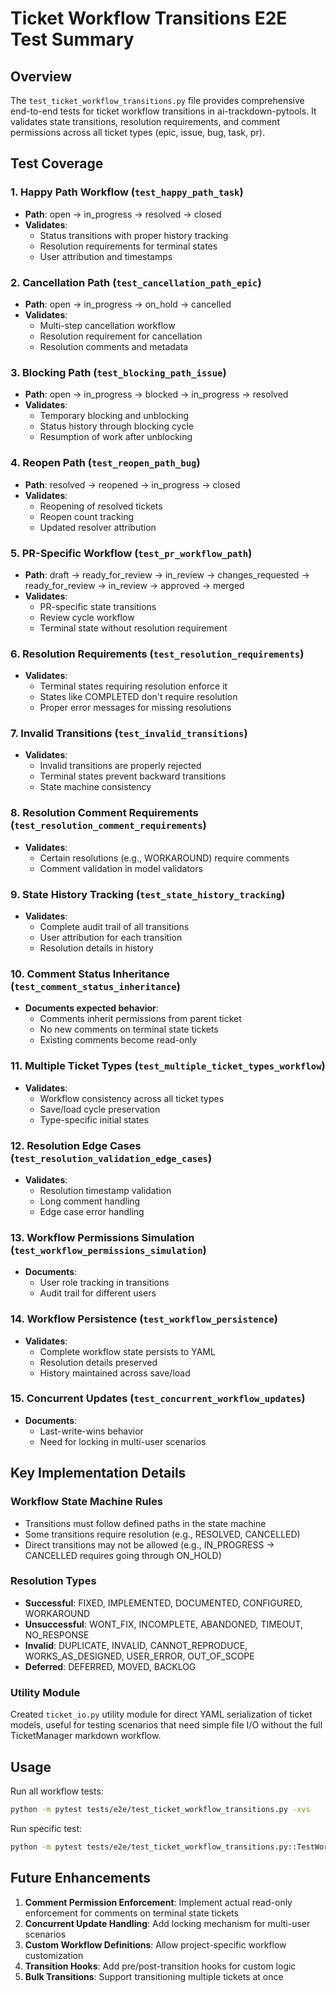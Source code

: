 # Ticket Workflow Transitions E2E Test Summary

## Overview

The `test_ticket_workflow_transitions.py` file provides comprehensive end-to-end tests for ticket workflow transitions in ai-trackdown-pytools. It validates state transitions, resolution requirements, and comment permissions across all ticket types (epic, issue, bug, task, pr).

## Test Coverage

### 1. Happy Path Workflow (`test_happy_path_task`)
- **Path**: open → in_progress → resolved → closed
- **Validates**: 
  - Status transitions with proper history tracking
  - Resolution requirements for terminal states
  - User attribution and timestamps

### 2. Cancellation Path (`test_cancellation_path_epic`)
- **Path**: open → in_progress → on_hold → cancelled
- **Validates**:
  - Multi-step cancellation workflow
  - Resolution requirement for cancellation
  - Resolution comments and metadata

### 3. Blocking Path (`test_blocking_path_issue`)
- **Path**: open → in_progress → blocked → in_progress → resolved
- **Validates**:
  - Temporary blocking and unblocking
  - Status history through blocking cycle
  - Resumption of work after unblocking

### 4. Reopen Path (`test_reopen_path_bug`)
- **Path**: resolved → reopened → in_progress → closed
- **Validates**:
  - Reopening of resolved tickets
  - Reopen count tracking
  - Updated resolver attribution

### 5. PR-Specific Workflow (`test_pr_workflow_path`)
- **Path**: draft → ready_for_review → in_review → changes_requested → ready_for_review → in_review → approved → merged
- **Validates**:
  - PR-specific state transitions
  - Review cycle workflow
  - Terminal state without resolution requirement

### 6. Resolution Requirements (`test_resolution_requirements`)
- **Validates**:
  - Terminal states requiring resolution enforce it
  - States like COMPLETED don't require resolution
  - Proper error messages for missing resolutions

### 7. Invalid Transitions (`test_invalid_transitions`)
- **Validates**:
  - Invalid transitions are properly rejected
  - Terminal states prevent backward transitions
  - State machine consistency

### 8. Resolution Comment Requirements (`test_resolution_comment_requirements`)
- **Validates**:
  - Certain resolutions (e.g., WORKAROUND) require comments
  - Comment validation in model validators

### 9. State History Tracking (`test_state_history_tracking`)
- **Validates**:
  - Complete audit trail of all transitions
  - User attribution for each transition
  - Resolution details in history

### 10. Comment Status Inheritance (`test_comment_status_inheritance`)
- **Documents expected behavior**:
  - Comments inherit permissions from parent ticket
  - No new comments on terminal state tickets
  - Existing comments become read-only

### 11. Multiple Ticket Types (`test_multiple_ticket_types_workflow`)
- **Validates**:
  - Workflow consistency across all ticket types
  - Save/load cycle preservation
  - Type-specific initial states

### 12. Resolution Edge Cases (`test_resolution_validation_edge_cases`)
- **Validates**:
  - Resolution timestamp validation
  - Long comment handling
  - Edge case error handling

### 13. Workflow Permissions Simulation (`test_workflow_permissions_simulation`)
- **Documents**:
  - User role tracking in transitions
  - Audit trail for different users

### 14. Workflow Persistence (`test_workflow_persistence`)
- **Validates**:
  - Complete workflow state persists to YAML
  - Resolution details preserved
  - History maintained across save/load

### 15. Concurrent Updates (`test_concurrent_workflow_updates`)
- **Documents**:
  - Last-write-wins behavior
  - Need for locking in multi-user scenarios

## Key Implementation Details

### Workflow State Machine Rules
- Transitions must follow defined paths in the state machine
- Some transitions require resolution (e.g., RESOLVED, CANCELLED)
- Direct transitions may not be allowed (e.g., IN_PROGRESS → CANCELLED requires going through ON_HOLD)

### Resolution Types
- **Successful**: FIXED, IMPLEMENTED, DOCUMENTED, CONFIGURED, WORKAROUND
- **Unsuccessful**: WONT_FIX, INCOMPLETE, ABANDONED, TIMEOUT, NO_RESPONSE
- **Invalid**: DUPLICATE, INVALID, CANNOT_REPRODUCE, WORKS_AS_DESIGNED, USER_ERROR, OUT_OF_SCOPE
- **Deferred**: DEFERRED, MOVED, BACKLOG

### Utility Module
Created `ticket_io.py` utility module for direct YAML serialization of ticket models, useful for testing scenarios that need simple file I/O without the full TicketManager markdown workflow.

## Usage

Run all workflow tests:
```bash
python -m pytest tests/e2e/test_ticket_workflow_transitions.py -xvs
```

Run specific test:
```bash
python -m pytest tests/e2e/test_ticket_workflow_transitions.py::TestWorkflowTransitions::test_happy_path_task -xvs
```

## Future Enhancements

1. **Comment Permission Enforcement**: Implement actual read-only enforcement for comments on terminal state tickets
2. **Concurrent Update Handling**: Add locking mechanism for multi-user scenarios
3. **Custom Workflow Definitions**: Allow project-specific workflow customization
4. **Transition Hooks**: Add pre/post-transition hooks for custom logic
5. **Bulk Transitions**: Support transitioning multiple tickets at once
